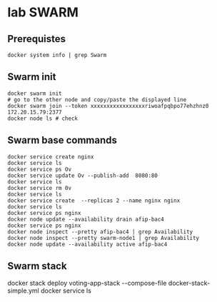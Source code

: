 # lab SWARM 

## Prerequistes
```shell
docker system info | grep Swarm 
```

## Swarm init
```shell
docker swarm init
# go to the other node and copy/paste the displayed line
docker swarm join --token xxxxxxxxxxxxxxxxxriwoafpqbpo77ehzhnz0 172.20.15.79:2377
docker node ls # check 
```

## Swarm base commands
````shell
docker service create nginx
docker service ls
docker service ps Ov
docker service update Ov --publish-add  8080:80
docker service ls
docker service rm 0v
docker service ls
docker service create  --replicas 2 --name nginx nginx
docker service ls
docker service ps nginx
docker node update --availability drain afip-bac4
docker service ps nginx
docker node inspect --pretty afip-bac4 | grep Availability
docker node inspect --pretty swarm-node1 | grep Availability
docker node update --availability active afip-bac4
````

## Swarm stack
docker stack deploy voting-app-stack --compose-file docker-stack-simple.yml
docker service ls
